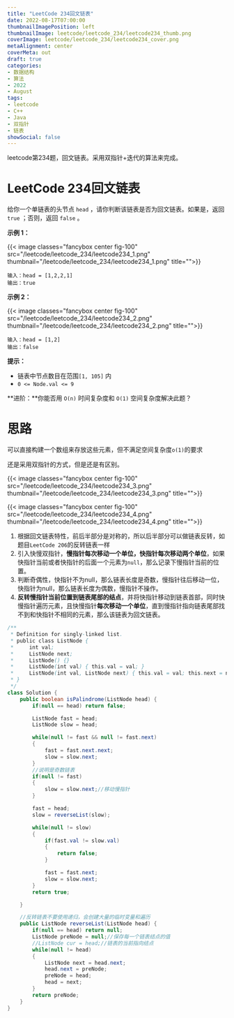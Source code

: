 ```yaml
---
title: "LeetCode 234回文链表"
date: 2022-08-17T07:00:00
thumbnailImagePosition: left
thumbnailImage: leetcode/leetcode_234/leetcode234_thumb.png
coverImage: leetcode/leetcode_234/leetcode234_cover.png
metaAlignment: center
coverMeta: out
draft: true
categories:
- 数据结构
- 算法
- 2022
- August 
tags:
- leetcode
- C++
- Java
- 双指针
- 链表
showSocial: false
---
```


leetcode第234题，回文链表。采用双指针+迭代的算法来完成。

<!--more-->
# LeetCode 234回文链表

给你一个单链表的头节点 `head` ，请你判断该链表是否为回文链表。如果是，返回 `true` ；否则，返回 `false` 。

 

**示例 1：**

{{< image classes="fancybox center fig-100" src="/leetcode/leetcode_234/leetcode234_1.png" thumbnail="/leetcode/leetcode_234/leetcode234_1.png" title="">}}

```
输入：head = [1,2,2,1]
输出：true
```

**示例 2：**

{{< image classes="fancybox center fig-100" src="/leetcode/leetcode_234/leetcode234_2.png" thumbnail="/leetcode/leetcode_234/leetcode234_2.png" title="">}}

```
输入：head = [1,2]
输出：false
```



**提示：**

- 链表中节点数目在范围`[1, 105]` 内
- `0 <= Node.val <= 9`

 

**进阶：**你能否用 `O(n)` 时间复杂度和 `O(1)` 空间复杂度解决此题？



# 思路

可以直接构建一个数组来存放这些元素，但不满足空间复杂度`o(1)`的要求

还是采用双指针的方式，但是还是有区别。

{{< image classes="fancybox center fig-100" src="/leetcode/leetcode_234/leetcode234_3.png" thumbnail="/leetcode/leetcode_234/leetcode234_3.png" title="">}}

{{< image classes="fancybox center fig-100" src="/leetcode/leetcode_234/leetcode234_4.png" thumbnail="/leetcode/leetcode_234/leetcode234_4.png" title="">}}

1. 根据回文链表特性，前后半部分是对称的，所以后半部分可以做链表反转，如题目`LeetCode 206`的反转链表一样
2. 引入快慢双指针，**慢指针每次移动一个单位，快指针每次移动两个单位**，如果快指针当前或者快指针的后面一个元素为`null`，那么记录下慢指针当前的位置。
3. 判断奇偶性，快指针不为null，那么链表长度是奇数，慢指针往后移动一位，快指针为null，那么链表长度为偶数，慢指针不操作。
4. **反转慢指针当前位置到链表尾部的结点**，并将快指针移动到链表首部，同时快慢指针遍历元素，且快慢指针**每次移动一个单位**，直到慢指针指向链表尾部找不到和快指针不相同的元素，那么该链表为回文链表。



```java
/**
 * Definition for singly-linked list.
 * public class ListNode {
 *     int val;
 *     ListNode next;
 *     ListNode() {}
 *     ListNode(int val) { this.val = val; }
 *     ListNode(int val, ListNode next) { this.val = val; this.next = next; }
 * }
 */
class Solution {
    public boolean isPalindrome(ListNode head) {
        if(null == head) return false;

        ListNode fast = head;
        ListNode slow = head;

        while(null != fast && null != fast.next)
        {
            fast = fast.next.next;
            slow = slow.next;
        }
        //说明是奇数链表
        if(null != fast)
        {
            slow = slow.next;//移动慢指针
        }

        fast = head;
        slow = reverseList(slow);

        while(null != slow)
        {
            if(fast.val != slow.val)
            {
                return false;
            }

            fast = fast.next;
            slow = slow.next;
        }
        return true;

    }

    //反转链表不要使用递归，会创建大量的临时变量和遍历
    public ListNode reverseList(ListNode head) {
        if(null == head) return null;
        ListNode preNode = null;//保存每一个链表结点的值
        //ListNode cur = head;//链表的当前指向结点
        while(null != head)
        {
            ListNode next = head.next;
            head.next = preNode;
            preNode = head;
            head = next;
        }
        return preNode;
    }
}
```

